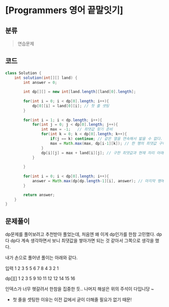 # [Programmers 영어 끝말잇기]

## 분류
> 연습문제

## 코드
```java
class Solution {
    int solution(int[][] land) {
        int answer = 0;
        
        int dp[][] = new int[land.length][land[0].length];
        
        for(int i = 0; i < dp[0].length; i++){
            dp[0][i] = land[0][i]; // 첫 줄 셋팅
        }
        
        for(int i = 1; i < dp.length; i++){ 
            for(int j = 0; j < dp[0].length; j++){
                int max = -1;   // 최댓값 찾기 준비
                for(int k = 0; k < dp[0].length; k++){
                    if(j == k) continue; // 같은 열을 연속해서 밟을 수 없다.
                    max = Math.max(max, dp[i-1][k]); // 한 행의 최댓값 구하기
                }
                dp[i][j] = max + land[i][j]; // 구한 최댓값과 현재 자리 아래값을 더해 dp를 채운다.
            }
            
        }
        
        for(int i = 0; i < dp[0].length; i++){
            answer = Math.max(dp[dp.length-1][i], answer); // 마지막 행에서 가장 큰 값이 최댓값
        }

        return answer;
    }
}
```

## 문제풀이

dp문제를 풀어보려고 추천받아 풀었는데, 처음엔 왜 이게 dp인가를 한참 고민했다.
dp다 dp다 계속 생각하면서 보니 최댓값을 쌓아가면 되는 것 같아서 그쪽으로 생각을 했다.

내가 손으로 풀어낸 풀이는 아래와 같다.

입력
1 2 3 5
5 6 7 8
4 3 2 1

dp[][]
1  2  3  5
9  10 11 12
12 14 15 16

인덱스가 너무 헷갈려서 한참을 집중한 듯..
나머지 해설은 위의 주석이 다입니당 ~

* 첫 줄을 셋팅한 이유는 이전 값에서 굳이 더해줄 필요가 없기 때문!
